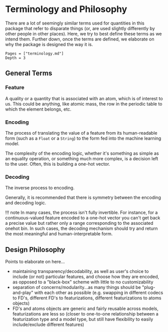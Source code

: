 # Terminology and Philosophy

There are a lot of seemingly similar terms used for quantities in this package that refer to disparate things (or, are used slightly differently by other people in other places). Here, we try to best define these terms as we intend them. Further down, once the terms are defined, we elaborate on why the package is designed the way it is.

```@contents
Pages = ["terminology.md"]
Depth = 3
```

## General Terms

### Feature

A quality or a quantity that is associated with an atom, which is of interest to us. This could be anything, like atomic mass, the row in the periodic table to which the element belongs, etc.

### Encoding

The process of translating the value of a feature from its human-readable form (such as a `Float` or a `String`) to the form fed into the machine learning model.

The complexity of the encoding logic, whether it's something as simple as an equality operation, or something much more complex, is a decision left to the user. Often, this is building a one-hot vector.

### Decoding

The inverse process to encoding.

Generally, it is recommended that there is symmetry between the encoding and decoding logic.

!!! note
    In many cases, the process isn't fully invertible. For instance, for a continuous-valued feature encoded to a one-hot vector you can't get back a precise value but rather only a range corresponding to the associated onehot bin.
    In such cases, the decoding mechanism should try and return the most meaningful and human-interpretable form.

## Design Philosophy

Points to elaborate on here...

* maintaining transparency/decodability, as well as user's choice to include (or not) particular features, and choose how they are encoded, as opposed to a "black-box" scheme with little to no customizability
* separation of concerns/modularity...as many things should be "plug-and-play" with each other as possible (e.g. swapping in different codecs to FD's, different FD's to featurizations, different featurizations to atoms objects)
* FD's and atoms objects are generic and fairly reusable across models, featurizations are less so (closer to one-to-one relationship between a featurization type and a model type, but still have flexibility to easily include/exclude different features)
